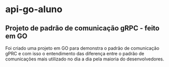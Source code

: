 <h1>api-go-aluno</h1>

<div>
  <h2>Projeto de padrão de comunicação gRPC - feito em GO</h2>
</div>

<p>Foi criado uma projeto em GO para demonstra o padrão de comunicação gPRC e com isso o entendimento das diferença entre o padrão de comunicações mais utilizado no dia a dia pela maioria do desenvolvedores.</p>
